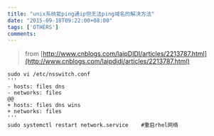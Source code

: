 ```yaml
---
title: "unix系统能ping通ip但无法ping域名的解决方法"
date: "2015-09-18T09:22:00+08:00"
tags: ['OTHERS']
comments: 
---
```



>from [http://www.cnblogs.com/laipDIDI/articles/2213787.html](http://www.cnblogs.com/laipdidi/articles/2213787.html)
```shell
sudo vi /etc/nsswitch.conf
'''
- hosts: files dns
- networks: files
@@
+ hosts: files dns wins
+ networks: files
'''
sudo systemctl restart network.service    #重启rhel网络
```